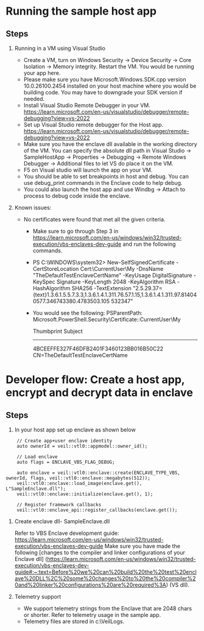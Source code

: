 Running the sample host app
======================================================================

Steps
------------

1. Running in a VM using Visual Studio
	- Create a VM, turn on Windows Security -> Device Security -> Core Isolation -> Memory integrity. Restart the VM. 
You would be running your app here.
	- Please make sure you have Microsoft.Windows.SDK.cpp version 10.0.26100.2454 installed on your host machine where 
you would be building code. You may have to downgrade your SDK version if needed.
	- Install Visual Studio Remote Debugger in your VM. 
https://learn.microsoft.com/en-us/visualstudio/debugger/remote-debugging?view=vs-2022
	- Set up Visual Studio remote debugger for the Host app. 
https://learn.microsoft.com/en-us/visualstudio/debugger/remote-debugging?view=vs-2022
	- Make sure you have the enclave dll available in the working directory of the VM. You can specify the absolute dll 
path in Visual Studio -> SampleHostApp -> Properties -> Debugging -> Remote Windows Debugger -> Additional files to 
let VS do place it on the VM.
	- F5 on Visual studio will launch the app on your VM.
	- You should be able to set breakpoints in host and debug. You can use debug_print commands in the Enclave code to 
help debug.
	- You could also launch the host app and use Windbg -> Attach to process to debug code inside the enclave.


1. Known issues:
	- No certificates were found that met all the given criteria.
		- Make sure to go through Step 3 in 
https://learn.microsoft.com/en-us/windows/win32/trusted-execution/vbs-enclaves-dev-guide and run the following 
commands.
		- PS C:\WINDOWS\system32> New-SelfSignedCertificate -CertStoreLocation Cert:\\CurrentUser\\My -DnsName 
"TheDefaultTestEnclaveCertName" -KeyUsage DigitalSignature -KeySpec Signature -KeyLength 2048 -KeyAlgorithm RSA 
-HashAlgorithm SHA256 -TextExtension 
"2.5.29.37={text}1.3.6.1.5.5.7.3.3,1.3.6.1.4.1.311.76.57.1.15,1.3.6.1.4.1.311.97.814040577.346743380.4783503.105
532347"	
		- You would see the following:
		   PSParentPath: Microsoft.PowerShell.Security\Certificate::CurrentUser\My

			Thumbprint                                Subject
			----------                                -------
			4BCEEFFE327F46DFB2401F3460123BB016B50C22  CN=TheDefaultTestEnclaveCertName



Developer flow: Create a host app, encrypt and decrypt data in enclave
======================================================================

Steps
------------
1. In your host app set up enclave as shown below
```
    // Create app+user enclave identity
    auto ownerId = veil::vtl0::appmodel::owner_id();

    // Load enclave
    auto flags = ENCLAVE_VBS_FLAG_DEBUG;

    auto enclave = veil::vtl0::enclave::create(ENCLAVE_TYPE_VBS, ownerId, flags, veil::vtl0::enclave::megabytes(512));
    veil::vtl0::enclave::load_image(enclave.get(), L"SampleEnclave.dll");
    veil::vtl0::enclave::initialize(enclave.get(), 1);

    // Register framework callbacks
    veil::vtl0::enclave_api::register_callbacks(enclave.get());
```		  
1. Create enclave dll- SampleEnclave.dll

	Refer to VBS Enclave development guide: 
https://learn.microsoft.com/en-us/windows/win32/trusted-execution/vbs-enclaves-dev-guide
	Make sure you have made the following [changes to the compiler and linker configurations of your Enclave dll] (https://learn.microsoft.com/en-us/windows/win32/trusted-execution/vbs-enclaves-dev-guide#:~:text=Before%20we%20can%20build%20the%20test%20enclave%20DLL%2C%20some%20changes%20to%20the%20compiler%20and%20linker%20configurations%20are%20required%3A) (VS 
dll). 

1. Telemetry support

	- We support telemetry strings from the Enclave that are 2048 chars or shorter. Refer to telemetry usage in the 
sample app.
	- Telemetry files are stored in c:\VeilLogs.	